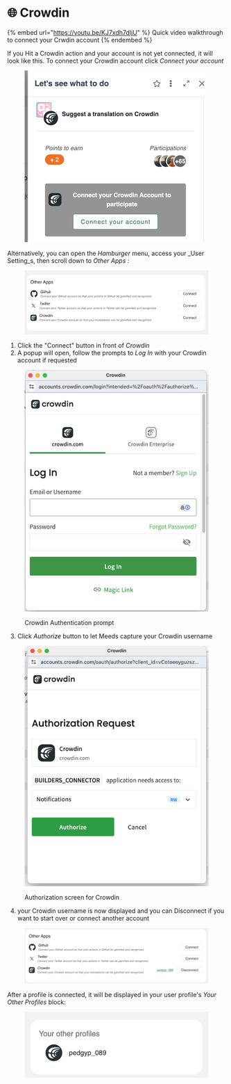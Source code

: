 # 🌐 Crowdin

{% embed url="https://youtu.be/KJ7xdh7dIjU" %}
Quick video walkthrough to connect your Crwdin account
{% endembed %}

If you Hit a Crowdin action and your account is not yet connected, it will look like this. To connect your Crowdin account click _Connect your account_

<figure><img src="../../.gitbook/assets/crowdin-action-prompt.png" alt=""><figcaption></figcaption></figure>

Alternatively, you can open the _Hamburger_ menu,  access your _User Setting_s, then scroll down to _Other Apps :_

<figure><img src="../../.gitbook/assets/other-apps-ok.png" alt=""><figcaption></figcaption></figure>

1. Click the "Connect" button in front of _Crowdin_
2. A popup will open, follow the prompts to _Log In_ with your Crowdin account if requested

<figure><img src="../../.gitbook/assets/crowdin-authenticate1.png" alt=""><figcaption><p>Crowdin Authentication prompt</p></figcaption></figure>

3. Click _Authorize_ button to let Meeds capture your Crowdin username



<figure><img src="../../.gitbook/assets/crowdin-authorize.png" alt=""><figcaption><p>Authorization screen for Crowdin</p></figcaption></figure>

4. your Crowdin username is now displayed and you can Disconnect if you want to start over or connect another account

<figure><img src="../../.gitbook/assets/otherr-apps-connected.png" alt=""><figcaption></figcaption></figure>

After a profile is connected, it will be displayed in your user profile's _Your Other Profiles_ block:

<figure><img src="../../.gitbook/assets/other-profiles-crowdin.png" alt=""><figcaption></figcaption></figure>
